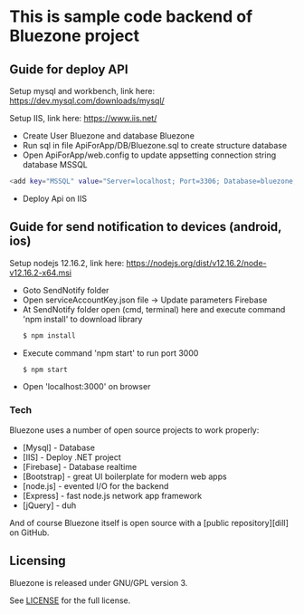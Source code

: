 # This is sample code backend of Bluezone project

## Guide for deploy API

Setup mysql and workbench, link here: https://dev.mysql.com/downloads/mysql/

Setup IIS, link here: https://www.iis.net/
  - Create User Bluezone and database Bluezone
  - Run sql in file ApiForApp/DB/Bluezone.sql to create structure database
  - Open ApiForApp/web.config to update appsetting connection string database MSSQL
  ```sh
  <add key="MSSQL" value="Server=localhost; Port=3306; Database=bluezone; Uid=Bluezone; Pwd=;CharSet=utf8;" /> 
  ```
  - Deploy Api on IIS


## Guide for send notification to devices (android, ios)

Setup nodejs 12.16.2, link here: https://nodejs.org/dist/v12.16.2/node-v12.16.2-x64.msi
  - Goto SendNotify folder
  - Open serviceAccountKey.json file -> Update parameters Firebase
  - At SendNotify folder open (cmd, terminal) here and execute command 'npm install' to download library
    ```sh
    $ npm install
    ```
  - Execute command 'npm start' to run port 3000
    ```sh
    $ npm start
    ```
  - Open 'localhost:3000' on browser

### Tech

Bluezone uses a number of open source projects to work properly:

* [Mysql] - Database
* [IIS] - Deploy .NET project
* [Firebase] - Database realtime
* [Bootstrap] - great UI boilerplate for modern web apps
* [node.js] - evented I/O for the backend
* [Express] - fast node.js network app framework
* [jQuery] - duh

And of course Bluezone itself is open source with a [public repository][dill]
 on GitHub.

## Licensing
Bluezone is released under GNU/GPL version 3.

See [LICENSE](LICENSE) for the full license.
